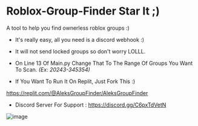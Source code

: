 # Roblox-Group-Finder **Star It ;)**
A tool to help you find ownerless roblox groups :)


- It's really easy, all you need is a discord webhook :)


- It will not send locked groups so don't worry LOLLL.


- On Line 13 Of Main.py Change That To The Range Of Groups You Want To Scan. *(Ex: 20243-345354)*


- If You Want To Run It On Replit, Just Fork This :)

https://replit.com/@AleksGroupFinder/AleksGroupFinder



- Discord Server For Support : https://discord.gg/C6pxTdVetN


![image](https://user-images.githubusercontent.com/71937946/126581208-a7f5a013-7869-4b28-8ba6-c81f1d9e5405.png)
